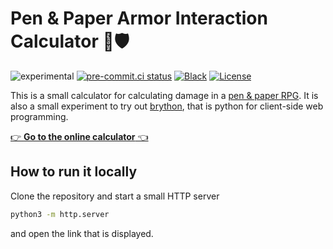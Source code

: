 # Pen & Paper Armor Interaction Calculator 🏹🛡️

![experimental](https://img.shields.io/badge/-experimental-red)
[![pre-commit.ci status](https://results.pre-commit.ci/badge/github/klieret/pp-armor-interaction/main.svg)](https://results.pre-commit.ci/latest/github/klieret/RandomFileTree/master)
[![Black](https://img.shields.io/badge/code%20style-black-000000.svg)](https://github.com/python/black)
[![License](https://img.shields.io/github/license/klieret/pp-armor-interaction.svg)](https://github.com/klieret/pp-armor-interaction/blob/main/LICENSE.txt)

This is a small calculator for calculating damage in a
[pen & paper RPG](https://en.wikipedia.org/wiki/Tabletop_role-playing_game).
It is also a small experiment to try out [brython](https://brython.info/), that
is python for client-side web programming.

[👉 **Go to the online calculator** 👈](https://klieret.github.io/pp-armor-interaction/index.html)

## How to run it locally

Clone the repository and start a small HTTP server

```bash
python3 -m http.server
```

and open the link that is displayed.

